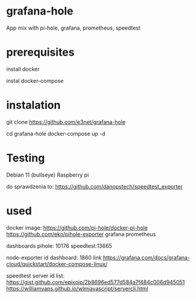 # grafana-hole
App mix with pi-hole, grafana, prometheus, speedtest


# prerequisites
install docker

instal docker-compose

# instalation
git clone https://github.com/e3net/grafana-hole

cd grafana-hole
docker-compose up -d



# Testing

Debian 11 (bullseye)
Raspberry pi


do sprawdzenia to: https://github.com/danopstech/speedtest_exporter


# used
docker image:
https://github.com/pi-hole/docker-pi-hole
https://github.com/eko/pihole-exporter
grafana
prometheus

dashboards
pihole: 10176
speedtest:13665


node-exporter
id dashboard: 1860
link https://grafana.com/docs/grafana-cloud/quickstart/docker-compose-linux/

speedtest server id list: https://gist.github.com/epixoip/2b8696ed577d584a7f484c006d945051
https://williamyaps.github.io/wlmjavascript/servercli.html